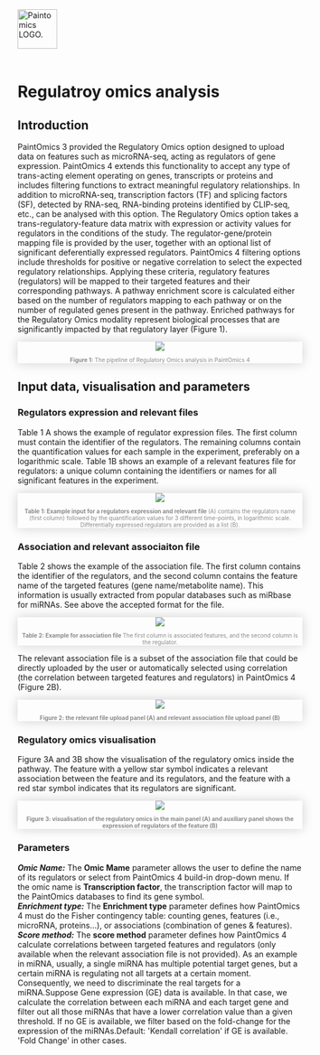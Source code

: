 <div class="imageContainer" style="" >
    <img src="paintomics_150x690.png" title="Paintomics LOGO." style=" height: 70px !important; margin-bottom: 20px; ">
</div>

# Regulatroy omics analysis

## Introduction

PaintOmics 3 provided the Regulatory Omics option designed to upload data on features such as microRNA-seq, acting as regulators of gene expression. PaintOmics 4 extends this functionality to accept any type of trans-acting element operating on genes, transcripts or proteins and includes filtering functions to extract meaningful regulatory relationships. In addition to microRNA-seq, transcription factors (TF) and splicing factors (SF), detected by RNA-seq, RNA-binding proteins identified by CLIP-seq, etc., can be analysed with this option. The Regulatory Omics option takes a trans-regulatory-feature data matrix with expression or activity values for regulators in the conditions of the study. The regulator-gene/protein mapping file is provided by the user, together with an optional list of significant deferentially expressed regulators. PaintOmics 4 filtering options include thresholds for positive or negative correlation to select the expected regulatory relationships. Applying these criteria, regulatory features (regulators) will be mapped to their targeted features and their corresponding pathways. A pathway enrichment score is calculated either based on the number of regulators mapping to each pathway or on the number of regulated genes present in the pathway. Enriched pathways for the Regulatory Omics modality represent biological processes that are significantly impacted by that regulatory layer (Figure 1).

<div class="imageContainer" style="box-shadow: 0px 0px 20px #D0D0D0; text-align:center; font-size:10px; color:#898989" >
    <img src="paintomics_regulatory_omics_figure1.png"/>
    <p class="imageLegend"><b>Figure 1:</b> The pipeline of Regulatory Omics analysis in PaintOmics 4</p>
</div>

## Input data, visualisation and parameters

### Regulators expression and relevant files

Table 1 A shows the example of regulator expression files. The first column must contain the identifier of the regulators. The remaining columns contain the quantification values for each sample in the experiment, preferably on a logarithmic scale. Table 1B shows an example of a relevant features file for regulators: a unique column containing the identifiers or names for all significant features in the experiment.

<div class="imageContainer" style="box-shadow: 0px 0px 20px #D0D0D0; text-align:center; font-size:10px; color:#898989" >
    <img src="paintomics_regulatory_omics_figure2.png"/>
    <p class="imageLegend"><b>Table 1: Example input for a regulators expression and relevant file </b> (A) contains the regulators name (first column) followed by the quantification values for 3 different time-points, in logarithmic scale. Differentially expressed regulators are provided as a list (B).</p>
</div>

### Association and relevant associaiton file

Table 2 shows the example of the association file. The first column contains the identifier of the regulators, and the second column contains the feature name of the targeted features (gene name/metabolite name). This information is usually extracted from popular databases such as miRbase for miRNAs. See above the accepted format for the file.

<div class="imageContainer" style="box-shadow: 0px 0px 20px #D0D0D0; text-align:center; font-size:10px; color:#898989" >
    <img src="paintomics_regulatory_omics_figure3.png"/>
    <p class="imageLegend"><b>Table 2: Example for association file </b> The first column is associated features, and the second column is the regulator.</p>
</div>

The relevant association file is a subset of the association file that could be directly uploaded by the user or automatically selected using correlation (the correlation between targeted features and regulators) in PaintOmics 4 (Figure 2B). 

<div class="imageContainer" style="box-shadow: 0px 0px 20px #D0D0D0; text-align:center; font-size:10px; color:#898989" >
    <img src="paintomics_regulatory_omics_figure5.png"/>
    <p class="imageLegend"><b>Figure 2: the relevant file upload panel (A) and relevant association file upload panel (B)</b></p>
</div>

### Regulatory omics visualisation

Figure 3A and 3B show the visualisation of the regulatory omics inside the pathway. The feature with a yellow star symbol indicates a relevant association between the feature and its regulators, and the feature with a red star symbol indicates that its regulators are significant.

<div class="imageContainer" style="box-shadow: 0px 0px 20px #D0D0D0; text-align:center; font-size:10px; color:#898989" >
    <img src="paintomics_regulatory_omics_figure4.png"/>
    <p class="imageLegend"><b>Figure 3: visualisation of the regulatory omics in the main panel (A) and auxiliary panel shows the expression of regulators of the feature (B)</b></p>
</div>

### Parameters

***Omic Name:*** The **Omic Mame** parameter allows the user to define the name of its regulators or select from PaintOmics 4 build-in drop-down menu. If the omic name is **Transcription factor**, the transcription factor will map to the PaintOmics databases to find its gene symbol.<br>
***Enrichment type:*** The **Enrichment type** parameter defines how PaintOmics 4 must do the Fisher contingency table: counting genes, features (i.e., microRNA, proteins...), or associations (combination of genes & features).<br>
***Score method:*** The **score method** parameter defines how PaintOmics 4 calculate correlations between targeted features and regulators (only available when the relevant association file is not provided). As an example in miRNA, usually, a single miRNA has multiple potential target genes, but a certain miRNA is regulating not all targets at a certain moment. Consequently, we need to discriminate the real targets for a miRNA.Suppose Gene expression (GE) data is available. In that case, we calculate the correlation between each miRNA and each target gene and filter out all those miRNAs that have a lower correlation value than a given threshold. If no GE is available, we filter based on the fold-change for the expression of the miRNAs.Default: 'Kendall correlation' if GE is available. 'Fold Change' in other cases.<br>





